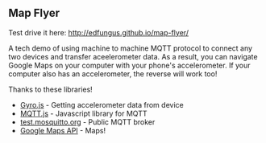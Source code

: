 
## Map Flyer

Test drive it here: <http://edfungus.github.io/map-flyer/>

A tech demo of using machine to machine MQTT protocol to connect any two devices and transfer aceelerometer data. As a result, you can navigate Google Maps on your computer with your phone's accelerometer. If your computer also has an accelerometer, the reverse will work too!

Thanks to these libraries!

* [Gyro.js](http://www.tomg.co/gyrojs) - Getting accelerometer data from device
* [MQTT.js](https://github.com/mqttjs) - Javascript library for MQTT
* [test.mosquitto.org](test.mosquitto.org) - Public MQTT broker
* [Google Maps API](https://developers.google.com/maps/?hl=en) - Maps!
